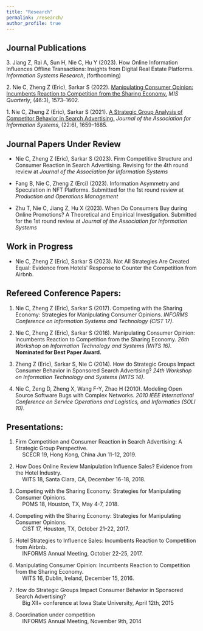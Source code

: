 ```yaml
---
title: "Research"
permalink: /research/
author_profile: true
---
```


Journal Publications
--------------------

<!-- Use APA 7th edition format -->

3\. Jiang Z, Rai A, Sun H, Nie C, Hu Y (2023). How Online Information Influences Offline Transactions: Insights from Digital Real Estate Platforms. _Information Systems Research_, (forthcoming)

2\. Nie C, Zheng Z (Eric), Sarkar S (2022). [Manipulating Consumer Opinion: Incumbents Reaction to Competition from the Sharing Economy.](https://misq.umn.edu/competing-with-the-sharing-economy-incumbents-reaction-on-review-manipulation.html) _MIS Quarterly_, (46:3), 1573–1602. 
<!-- [![PDF](https://img.shields.io/badge/PDF-green.svg)](/files/review_manipulation.pdf) [![Video](https://img.shields.io/badge/Video-orange.svg)](https://youtu.be/4LRscKwr4Fw) -->

1\. Nie C, Zheng Z (Eric), Sarkar S (2021). [A Strategic Group Analysis of Competitor Behavior in Search Advertising.](https://doi.org/10.17705/1jais.00710) _Journal of the Association for Information Systems_, (22:6), 1659–1685. 
<!-- [![PDF](https://img.shields.io/badge/PDF-green.svg)](/files/sponsored_search.pdf) -->

Journal Papers Under Review
---------------------------

- Nie C, Zheng Z (Eric), Sarkar S (2023). Firm Competitive Structure and Consumer Reaction in Search Advertising. Revising for the 4th round review at _Journal of the Association for Information Systems_

- Fang B, Nie C, Zheng Z (Erci) (2023). Information Asymmetry and Speculation in NFT Platforms. Submitted for the 1st round review at _Production and Operations Management_  

- Zhu T, Nie C, Jiang Z, Hu X (2023). When Do Consumers Buy during Online Promotions? A Theoretical and Empirical Investigation. Submitted for the 1st round review at _Journal of the Association for Information Systems_

Work in Progress
----------------

- Nie C, Zheng Z (Eric), Sarkar S (2023). Not All Strategies Are Created Equal: Evidence from Hotels' Response to Counter the Competition from Airbnb. 
    

Refereed Conference Papers:
---------------------------------

1. Nie C, Zheng Z (Eric), Sarkar S (2017). Competing with the Sharing Economy: Strategies for Manipulating Consumer Opinions. _INFORMS Conference on Information Systems and Technology (CIST 17)_.
    
1. Nie C, Zheng Z (Eric), Sarkar S (2016). Manipulating Consumer Opinion: Incumbents Reaction to Competition from the Sharing Economy. _26th Workshop on Information Technology and Systems (WITS 16)_. **Nominated for Best Paper Award.**
    
1. Zheng Z (Eric), Sarkar S, Nie C (2014). How do Strategic Groups Impact Consumer Behavior in Sponsored Search Advertising? _24th Workshop on Information Technology and Systems (WITS 14)_.  
    
1. Nie C, Zeng D, Zheng X, Wang F-Y, Zhao H (2010). Modeling Open Source Software Bugs with Complex Networks. _2010 IEEE International Conference on Service Operations and Logistics, and Informatics (SOLI 10)_.  
    

Presentations:
--------------

1.  Firm Competition and Consumer Reaction in Search Advertising: A Strategic Group Perspective.  
      SCECR 19, Hong Kong, China Jun 11-12, 2019.  
    
1.  How Does Online Review Manipulation Influence Sales? Evidence from the Hotel Industry.  
      WITS 18, Santa Clara, CA, December 16-18, 2018.  
    
1.  Competing with the Sharing Economy: Strategies for Manipulating Consumer Opinions.  
      POMS 18, Houston, TX, May 4-7, 2018.  
    
1.  Competing with the Sharing Economy: Strategies for Manipulating Consumer Opinions.  
      CIST 17, Houston, TX, October 21-22, 2017.  
    
1.  Hotel Strategies to Influence Sales: Incumbents Reaction to Competition from Airbnb.  
      INFORMS Annual Meeting, October 22-25, 2017.  
    
1.  Manipulating Consumer Opinion: Incumbents Reaction to Competition from the Sharing Economy.  
      WITS 16, Dublin, Ireland, December 15, 2016.  
    
1.  How do Strategic Groups Impact Consumer Behavior in Sponsored Search Advertising?  
      Big XII+ conference at Iowa State University, April 12th, 2015

1.  Coordination under competition  
      INFORMS Annual Meeting, November 9th, 2014